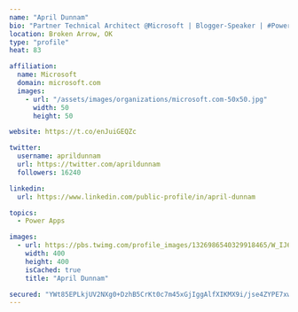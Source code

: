 ```yaml
---
name: "April Dunnam"
bio: "Partner Technical Architect @Microsoft | Blogger-Speaker | #PowerApps, #PowerAutomate, #Office365, #SharePoint | #WIT | #Karaoke Queen"
location: Broken Arrow, OK
type: "profile"
heat: 83

affiliation:
  name: Microsoft
  domain: microsoft.com
  images:
    - url: "/assets/images/organizations/microsoft.com-50x50.jpg"
      width: 50
      height: 50

website: https://t.co/enJuiGEQZc

twitter:
  username: aprildunnam
  url: https://twitter.com/aprildunnam
  followers: 16240

linkedin:
  url: https://www.linkedin.com/public-profile/in/april-dunnam

topics:
  - Power Apps

images:
  - url: https://pbs.twimg.com/profile_images/1326986540329918465/W_IJ6Ih2_400x400.jpg
    width: 400
    height: 400
    isCached: true
    title: "April Dunnam"

secured: "YWt85EPLkjUV2NXg0+DzhB5CrKt0c7m45xGjIggAlfXIKMX9i/jse4ZYPE7xwTPJiALXRFZYShFx2A2AnTsOXLODbX02huU44Xzm/XBUjLg3UIPaxgPhSj30l5peoOI5/2WHU+uWUxW90h73e2vtruzB8/kmyxwMy8Gl59X2/FN/ZHrpJy3PcoIqf7PoxU6ALtJDpeVDjtl7qw/ISejNxLqQDCF/JBjT/Bh2yg/OWHIlisGuDtTg/o/ca7bucP4bpXUkIveU6v/00yF7Cee2k1eRH7vYxHDSFw8lsDzC0bKb5bH3S92UDEOtwnm9NyCNn8Gsax+2DA+goEPE6D4jgN7fqgN3TBvOK1Ry97AWU8acMit3Z7iupbEHDXJVhT/6zMaffqTKlDzbXlrQzDJ90uTHq8eBBxrjTWDrAwEFSgc=;tUCRw0J/OaZa4oTo/+Ty+g=="
---
```


